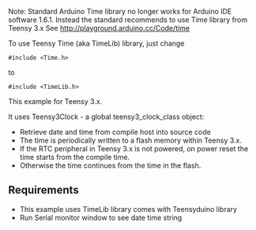 Note: Standard Arduino Time library no longer works for Arduino IDE software 1.6.1.
Instead the standard recommends to use Time library from Teensy 3.x
See http://playground.arduino.cc/Code/time

To use Teensy Time (aka TimeLib) library, just change 

```
#include <Time.h>
```

to

```
#include <TimeLib.h>
```

This example for Teensy 3.x.

It uses Teensy3Clock - a global teensy3_clock_class object:

- Retrieve date and time from compile host into source code
- The time is periodically written to a flash memory within Teensy 3.x.
- If the RTC peripheral in Teensy 3.x is not powered, on power reset the time starts from the compile time.
- Otherwise the time continues from the time in the flash.

## Requirements

- This example uses TimeLib library comes with Teensyduino library
- Run Serial monitor window to see date time string
